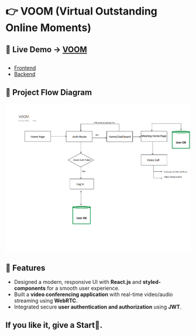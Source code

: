 # 👉 VOOM (Virtual Outstanding Online Moments)

## 🔗 Live Demo → [VOOM](https://voom-6tn6.onrender.com)

## 
- [Frontend](https://github.com/pushpendra-singh123/voom/tree/frontend)  
- [Backend ](https://github.com/pushpendra-singh123/voom/tree/backend)  

## 📄 Project Flow Diagram  
![VOOM Project Flow Diagram](https://github.com/pushpendra-singh123/voom/blob/frontend/public/CFD.png)  

## 🚀 Features  
- Designed a modern, responsive UI with **React.js** and **styled-components** for a smooth user experience.  
- Built a **video conferencing application** with real-time video/audio streaming using **WebRTC**.  
- Integrated secure **user authentication and authorization** using **JWT**.

## If you like it, give a Start🌟.
